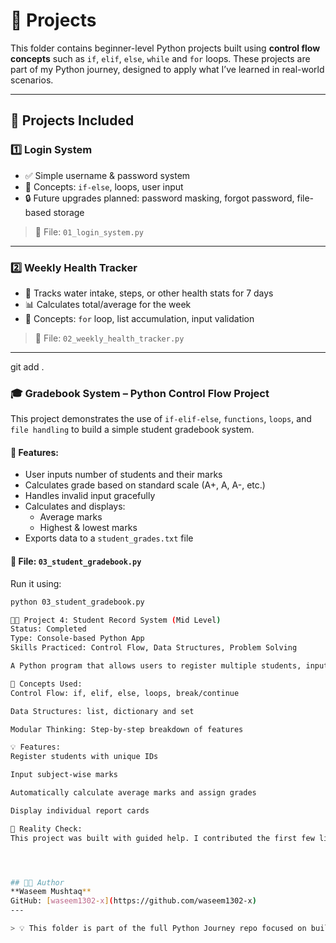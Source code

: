 # 🧠 Projects

This folder contains beginner-level Python projects built using **control flow concepts** such as `if`, `elif`, `else`, `while` and `for` loops. These projects are part of my Python journey, designed to apply what I’ve learned in real-world scenarios.

---

## 📁 Projects Included

### 1️⃣ Login System
- ✅ Simple username & password system
- 🧠 Concepts: `if-else`, loops, user input
- 🔒 Future upgrades planned: password masking, forgot password, file-based storage

> 📄 File: `01_login_system.py`

---

### 2️⃣ Weekly Health Tracker
- 🚶 Tracks water intake, steps, or other health stats for 7 days
- 📊 Calculates total/average for the week
- 🧠 Concepts: `for` loop, list accumulation, input validation

> 📄 File: `02_weekly_health_tracker.py`

---
git add .


### 🎓 Gradebook System – Python Control Flow Project

This project demonstrates the use of `if-elif-else`, `functions`, `loops`, and `file handling` to build a simple student gradebook system.

#### 🔧 Features:
- User inputs number of students and their marks
- Calculates grade based on standard scale (A+, A, A-, etc.)
- Handles invalid input gracefully
- Calculates and displays:
  - Average marks
  - Highest & lowest marks
- Exports data to a `student_grades.txt` file

#### 📂 File: `03_student_gradebook.py`

Run it using:
```bash
python 03_student_gradebook.py

🧑‍🏫 Project 4: Student Record System (Mid Level)
Status: Completed
Type: Console-based Python App
Skills Practiced: Control Flow, Data Structures, Problem Solving

A Python program that allows users to register multiple students, input their subject-wise marks, calculate averages, assign grades, and display individual reports.

🧠 Concepts Used:
Control Flow: if, elif, else, loops, break/continue

Data Structures: list, dictionary and set

Modular Thinking: Step-by-step breakdown of features

💡 Features:
Register students with unique IDs

Input subject-wise marks

Automatically calculate average marks and assign grades

Display individual report cards

📌 Reality Check:
This project was built with guided help. I contributed the first few lines myself and worked closely through the logic step-by-step. I’m learning how to think like a problem solver, and this was a solid step in the right direction. The next one will be more independent.




## 🧑‍💻 Author
**Waseem Mushtaq**  
GitHub: [waseem1302-x](https://github.com/waseem1302-x)
---

> 💡 This folder is part of the full Python Journey repo focused on building real-world understanding from the ground up.

